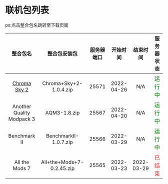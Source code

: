 # 联机包列表
ps:点击整合包名跳转至下载页面

|                     整合包名                     |       整合包安装包        | 服务器端口 |  开始时间  |  结束时间  |                服务器状态                 |
| :----------------------------------------------: | :-----------------------: | :--------: | :--------: | :--------: | :---------------------------------------: |
| [Chroma Sky 2](https://cloud.dawnland.cn/s/eysg) |  Chroma+Sky+2-1.0.4.zip   |   25571    | 2022-04-26 |    N/A     | <font color=#008000 size=4 >运行中</font> |
|            Another Quality Modpack 3             |       AQM3-1.8.zip        |   25567    | 2022-04-20 |    N/A     | <font color=#008000 size=4 >运行中</font> |
|                   Benchmark II                   |   BenchmarkII-1.0.7.zip   |   25566    | 2022-03-29 |    N/A     | <font color=#008000 size=4 >运行中</font> |
|                  All the Mods 7                  | All+the+Mods+7-0.2.45.zip |   25565    | 2022-03-23 | 2022-03-29 | <font color=#FF3030 size=4 >已结束</font> |
